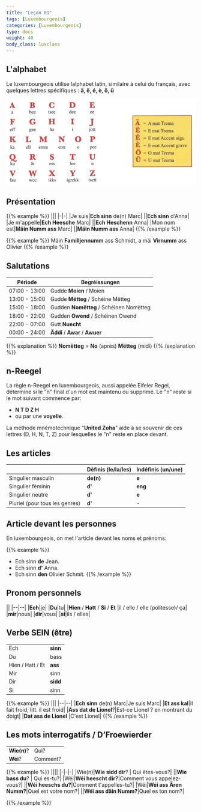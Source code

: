 ```yaml
---
title: "Leçon 01"
tags: [Luxembourgeois]
categories: [Luxembourgeois]
type: docs
weight: 40
body_class: luxclass
---
```



## L'alphabet

Le luxembourgeois utilise lalphabet latin, similaire à celui du français, avec quelques lettres spécifiques : **ä, ë, é, è, ö, ü**

![alt text](./image.png)

## Présentation

{{% example %}}
|||
|-|-|
|Je suis|**Ech sinn** de(n) Marc|
||**Ech sinn** d'Anna|
|Je m'appelle|**Ech Heesche** Marc|
||**Ech Heschenn** Anna|
|Mon nom est|**Mäin Numm ass** Marc|
||**Mäin Numm ass** Anna|
{{% /example %}}


{{% example %}}
Mäin **Familljennumm** ass Schmidt, a mäi **Virnumm** ass Olivier
{{% /example %}}


## Salutations

|Période|Begréissungen|
|--|--|
|07:00 - 13:00|Gudde **Moien** / Moien|
|13:00 - 15:00|Gudde **Mëtteg** / Schéine Mëtteg|
|15:00 - 18:00|Gudden **Nomëtteg** / Schéinen Nomëtteg|
|18:00 - 22:00|Gudden **Owend** / Schéinen Owend|
|22:00 - 07:00|Gutt **Nuecht**|
|00:00 - 24:00 | **Äddi** / **Awar** / **Awuer** |

{{% explanation %}}
**Nomëtteg** = **No** (après) **Mëtteg** (midi)
{{% /explanation %}}

## n-Reegel

La règle n-Reegel en luxembourgeois, aussi appelée Eifeler Regel, détermine si le "n" final d'un mot est maintenu ou supprimé. Le "n" reste si le mot suivant commence par:
- **N T D Z H**
- ou par une **voyelle**. 

La méthode mnémotechnique "**United Zoha**" aide à se souvenir de ces lettres (D, H, N, T, Z) pour lesquelles le "n" reste en place devant.

## Les articles 

||Définis (le/la/les)|Indéfinis (un/une)|
|--|--|--|
|Singulier masculin |**de(n)**|**e**|
|Singulier féminin |**d'** |**eng**|
|Singulier neutre |**d'** |**e**|
|Pluriel (pour tous les genres) |**d'**|-|


## Article devant les personnes 

En luxembourgeois, on met l'article devant les noms et prénoms: 

{{% example %}}
- Ech sinn **de** Jean.
- Ech sinn **d'** Anna.
- Ech sinn **den** Olivier Schmit.
{{% /example %}}

## Pronom personnels

||
|--|--|
|**Ech**|je|
|**Du**|tu|
|**Hien** /  **Hatt** / **Si**  / **Et** |il / elle / elle (politesse)/ ça|
|**mir**|nous|
|**dir**|vous|
|**si**|ils / elles|

## Verbe SEIN (être)

|||
|--|--|
|Ech|**sinn**|
|Du|bass|
|Hien / Hatt / Et|**ass**|
|Mir|sinn|
|Dir|**sidd**|
|Si|sinn|

{{% example %}}
|||
|--|--|
|**Ech sinn** de(n) Marc|Je suis Marc|
|**Et ass kal**|Il fait froid, litt. il est froid|
|**Ass dat de Lionel**?|Est-ce Lionel ? en montrant du doigt|
|**Dat ass de Lionel** |C'est Lionel|
{{% /example %}}

## Les mots interrogatifs / D’Froewierder

|||
|-|-|
|**Wie(n)**? | Qui? |
|**Wéi**? | Comment? |

{{% example %}}
||||
|-|-|-|
|Wie(n)|**Wie sidd dir**? | Qui êtes-vous?|
||**Wie bass du**? | Qui es-tu?|
|Wéi|**Wéi heescht dir?**|Comment vous appelez-vous?|
||**Wéi heeschs du?**|Comment t'appelles-tu?|
|Wéi|**Wéi ass Ären Numm?**|Quel est votre nom?|
||**Wéi ass däin Numm?**|Quel es ton nom?|

{{% /example %}}
